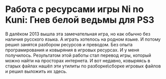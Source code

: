 # Работа с ресурсами игры Ni no Kuni: Гнев белой ведьмы для PS3
В далёком 2013 вышла эта замечательная игра, но как обычно без наличия русского языка. А играть хотелось на родном языке. И потому решил занятся разбором ресурсов и преводом. Без опыта програмирования и ковыряния в игровых ресурсах. И у меня получилось. Результатом этой работы стал перевод игры, который можно найти на просторах интернета. И вот недавно, ковыряясь в старых файлах нашёл эти утилиты по разборке\сборке игровых файлов и решил выложить их здесь.

